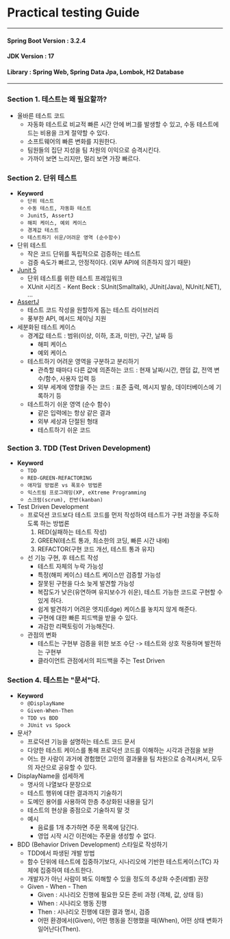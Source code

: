 # Practical testing Guide

---

#### Spring Boot Version : 3.2.4
#### JDK Version : 17
#### Library : Spring Web, Spring Data Jpa, Lombok, H2 Database

---

### Section 1. 테스트는 왜 필요할까?
- 올바른 테스트 코드
  - 자동화 테스트로 비교적 빠른 시간 안에 버그를 발생할 수 있고, 수동 테스트에 드는 비용을 크게 절약할 수 있다.
  - 소프트웨어의 빠른 변화를 지원한다.
  - 팀원들의 집단 지성을 팀 차원의 이익으로 승격시킨다.
  - 가까이 보면 느리지만, 멀리 보면 가장 빠르다.

### Section 2. 단위 테스트
- **Keyword** 
  - `단위 테스트`
  - `수동 테스트, 자동화 테스트`
  - `Junit5, AssertJ`
  - `해피 케이스, 예외 케이스`
  - `경계값 테스트`
  - `테스트하기 쉬운/어려운 영역 (순수함수)`
- 단위 테스트
  - 작은 코드 단위를 독립적으로 검증하는 테스트
  - 검증 속도가 빠르고, 안정적이다. (외부 API에 의존하지 않기 때문)
- [Junit 5](https://junit.org/junit5/)
  - 단위 테스트를 위한 테스트 프레임워크
  - XUnit 시리즈 - Kent Beck : SUnit(Smalltalk), JUnit(Java), NUnit(.NET), ...
- [AssertJ](https://joel-costigliola.github.io/assertj/)
  - 테스트 코드 작성을 원할하게 돕는 테스트 라이브러리
  - 풍부한 API, 메서드 체이닝 지원
- 세분화된 테스트 케이스
  - 경계값 테스트 : 범위(이상, 이하, 초과, 미만), 구간, 날짜 등
    - 해피 케이스
    - 예외 케이스
  - 테스트하기 어려운 영역을 구분하고 분리하기
    - 관측할 때마다 다른 값에 의존하는 코드 : 현재 날짜/시간, 랜덤 값, 전역 변수/함수, 사용자 입력 등
    - 외부 세계에 영향을 주는 코드 : 표준 출력, 메시지 발송, 데이터베이스에 기록하기 등
  - 테스트하기 쉬운 영역 (순수 함수)
    - 같은 입력에는 항상 같은 결과
    - 외부 세상과 단절된 형태
    - 테스트하기 쉬운 코드

### Section 3. TDD (Test Driven Development)
- **Keyword** 
  - `TDD`
  - `RED-GREEN-REFACTORING`
  - `애자일 방법론 vs 폭포수 방법론`
  - `익스트림 프로그래밍(XP, eXtreme Programming`
  - `스크럼(scrum), 칸반(kanban)`
- Test Driven Development
  - 프로덕션 코드보다 테스트 코드를 먼저 작성하여 테스트가 구현 과정을 주도하도록 하는 방법론
    1. RED(실패하는 테스트 작성) 
    2. GREEN(테스트 통과, 최소한의 코딩, 빠른 시간 내에)
    3. REFACTOR(구현 코드 개선, 테스트 통과 유지)
  - 선 기능 구현, 후 테스트 작성
    - 테스트 자체의 누락 가능성
    - 특정(해피 케이스) 테스트 케이스만 검증할 가능성
    - 잘못된 구현을 다소 늦게 발견할 가능성
    - 복잡도가 낮은(유연하며 유지보수가 쉬운), 테스트 가능한 코드로 구현할 수 있게 하다.
    - 쉽게 발견하기 어려운 엣지(Edge) 케이스를 놓치지 않게 해준다.
    - 구현에 대한 빠른 피드백을 받을 수 있다.
    - 과감한 리팩토링이 가능해진다.
  - 관점의 변화
    - 테스트는 구현부 검증을 위한 보조 수단 -> 테스트와 상호 작용하며 발전하는 구현부
    - 클라이언트 관점에서의 피드백을 주는 Test Driven

### Section 4. 테스트는 "문서"다.
- **Keyword**
  - `@DisplayName`
  - `Given-When-Then`
  - `TDD vs BDD`
  - `JUnit vs Spock`
- 문서?
  - 프로덕션 기능을 설명하는 테스트 코드 문서
  - 다양한 테스트 케이스를 통해 프로덕션 코드를 이해하는 시각과 관점을 보완
  - 어느 한 사람이 과거에 경험했던 고민의 결과물을 팀 차원으로 승격시켜서, 모두의 자산으로 공유할 수 있다.
- DisplayName을 섬세하게
  - 명사의 나열보다 문장으로
  - 테스트 행위에 대한 결과까지 기술하기
  - 도메인 용어를 사용하여 한층 추상화된 내용을 담기
  - 테스트의 현상을 중점으로 기술하지 말 것
  - 예시
    - 음료를 1개 추가하면 주문 목록에 담긴다.
    - 영업 시작 시간 이전에는 주문을 생성할 수 없다.
- BDD (Behavior Driven Development) 스타일로 작성하기
  - TDD에서 파생된 개발 방법
  - 함수 단위에 테스트에 집중하기보다, 시나리오에 기반한 테스트케이스(TC) 자체에 집중하여 테스트한다.
  - 개발자가 아닌 사람이 봐도 이해할 수 있을 정도의 추상화 수준(레벨) 권장
  - Given - When - Then
    - Given : 시나리오 진행에 필요한 모든 준비 과정 (객체, 값, 상태 등)
    - When : 시나리오 행동 진행
    - Then : 시나리오 진행에 대한 결과 명시, 검증
    - 어떤 환경에서(Given), 어떤 행동을 진행했을 때(When), 어떤 상태 변화가 일어난다(Then).
